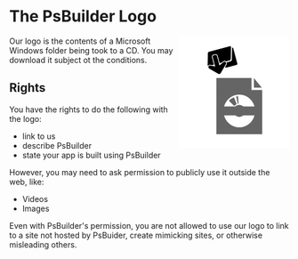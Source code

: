 # The PsBuilder Logo
<img src="./97984807.png" align="right"></img>
Our logo is the contents of a Microsoft Windows folder being took to a CD. You may download it subject ot the conditions.



## Rights
You have the rights to do the following with the logo:
* link to us
* describe PsBuilder
* state your app is built using PsBuilder

However, you may need to ask permission to publicly use it outside the web, like:
* Videos
* Images

Even with PsBuilder's permission, you are not allowed to use our logo to link to a site not hosted by PsBuider,
create mimicking sites, or otherwise misleading others.
